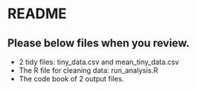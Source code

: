 README
========================================================

## Please below files when you review.
- 2 tidy files: tiny_data.csv and mean_tiny_data.csv
- The R file for cleaning data: run_analysis.R
- The code book of 2 output files.

